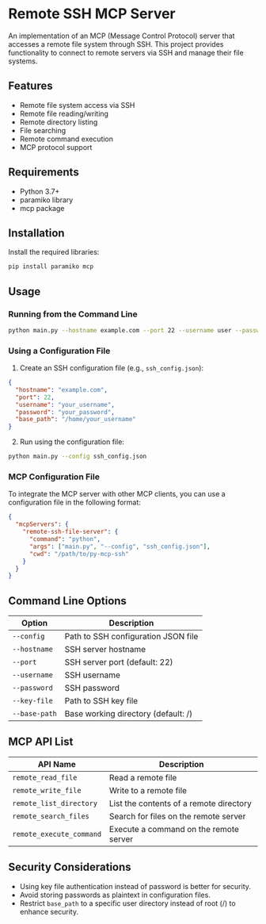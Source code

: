 # Remote SSH MCP Server

An implementation of an MCP (Message Control Protocol) server that accesses a remote file system through SSH. This project provides functionality to connect to remote servers via SSH and manage their file systems.

## Features

- Remote file system access via SSH
- Remote file reading/writing
- Remote directory listing
- File searching
- Remote command execution
- MCP protocol support

## Requirements

- Python 3.7+
- paramiko library
- mcp package

## Installation

Install the required libraries:
```bash
pip install paramiko mcp
```

## Usage

### Running from the Command Line

```bash
python main.py --hostname example.com --port 22 --username user --password pass --base-path /home/user
```

### Using a Configuration File

1. Create an SSH configuration file (e.g., `ssh_config.json`):

```json
{
  "hostname": "example.com",
  "port": 22,
  "username": "your_username",
  "password": "your_password",
  "base_path": "/home/your_username"
}
```

2. Run using the configuration file:

```bash
python main.py --config ssh_config.json
```

### MCP Configuration File

To integrate the MCP server with other MCP clients, you can use a configuration file in the following format:

```json
{
  "mcpServers": {
    "remote-ssh-file-server": {
      "command": "python",
      "args": ["main.py", "--config", "ssh_config.json"],
      "cwd": "/path/to/py-mcp-ssh"
    }
  }
}
```

## Command Line Options

| Option | Description |
|------|------|
| `--config` | Path to SSH configuration JSON file |
| `--hostname` | SSH server hostname |
| `--port` | SSH server port (default: 22) |
| `--username` | SSH username |
| `--password` | SSH password |
| `--key-file` | Path to SSH key file |
| `--base-path` | Base working directory (default: /) |

## MCP API List

| API Name | Description |
|----------|------|
| `remote_read_file` | Read a remote file |
| `remote_write_file` | Write to a remote file |
| `remote_list_directory` | List the contents of a remote directory |
| `remote_search_files` | Search for files on the remote server |
| `remote_execute_command` | Execute a command on the remote server |

## Security Considerations

- Using key file authentication instead of password is better for security.
- Avoid storing passwords as plaintext in configuration files.
- Restrict `base_path` to a specific user directory instead of root (/) to enhance security.